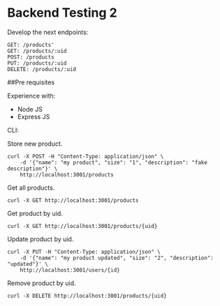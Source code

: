 # Backend Testing 2

Develop the next endpoints:

```
GET: /products'
GET: /products/:uid
POST: /products
PUT: /products/:uid
DELETE: /products/:uid
```

##Pre requisites

Experience with:

- Node JS
- Express JS

CLI:

Store new product.

```
curl -X POST -H "Content-Type: application/json" \
    -d '{"name": "my product", "size": "1", "description": "fake description"}' \
    http://localhost:3001/products
```

Get all products.

```
curl -X GET http://localhost:3001/products
```

Get product by uid.

```
curl -X GET http://localhost:3001/products/{uid}
```

Update product by uid.

```
curl -X PUT -H "Content-Type: application/json" \
    -d '{"name": "my product updated", "size": "2", "description": "updated"}' \
    http://localhost:3001/users/{id}
```

Remove product by uid.

```
curl -X DELETE http://localhost:3001/products/{uid}
```
